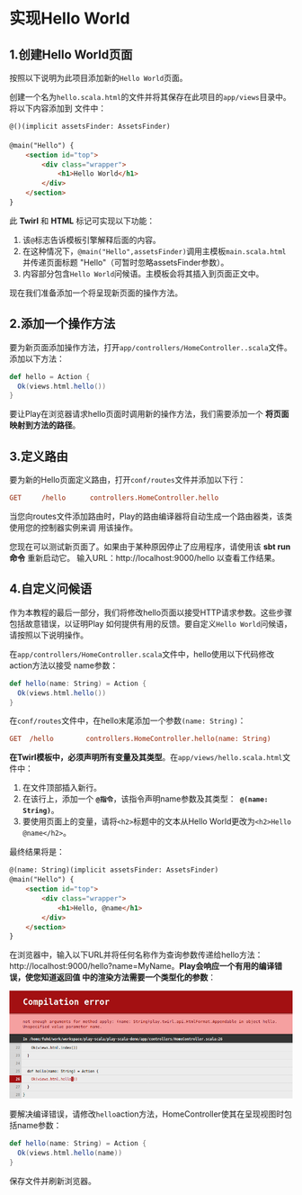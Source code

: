 实现Hello World
================================================================================
## 1.创建Hello World页面
按照以下说明为此项目添加新的`Hello World`页面。

创建一个名为`hello.scala.html`的文件并将其保存在此项目的`app/views`目录中。将以下内容添加到
文件中：
```html
@()(implicit assetsFinder: AssetsFinder)

@main("Hello") {
    <section id="top">
        <div class="wrapper">
            <h1>Hello World</h1>
        </div>
    </section>
}
```
此 **Twirl** 和 **HTML** 标记可实现以下功能：
1. 该`@`标志告诉模板引擎解释后面的内容。
2. 在这种情况下，`@main("Hello",assetsFinder)`调用主模板`main.scala.html`并传递页面标题
"Hello"（可暂时忽略assetsFinder参数）。
3. 内容部分包含`Hello World`问候语。主模板会将其插入到页面正文中。

现在我们准备添加一个将呈现新页面的操作方法。

## 2.添加一个操作方法
要为新页面添加操作方法，打开`app/controllers/HomeController..scala`文件。添加以下方法：
```scala
def hello = Action {
  Ok(views.html.hello())
}
```
要让Play在浏览器请求hello页面时调用新的操作方法，我们需要添加一个 **将页面映射到方法的路径**。

## 3.定义路由
要为新的Hello页面定义路由，打开`conf/routes`文件并添加以下行：
```ini
GET     /hello      controllers.HomeController.hello
```
当您向routes文件添加路由时，Play的路由编译器将自动生成一个路由器类，该类使用您的控制器实例来调
用该操作。

您现在可以测试新页面了。如果由于某种原因停止了应用程序，请使用该 **sbt run命令** 重新启动它。
输入URL：http://localhost:9000/hello 以查看工作结果。

## 4.自定义问候语
作为本教程的最后一部分，我们将修改hello页面以接受HTTP请求参数。这些步骤包括故意错误，以证明Play
如何提供有用的反馈。要自定义`Hello World`问候语，请按照以下说明操作。

在`app/controllers/HomeController.scala`文件中，hello使用以下代码修改action方法以接受
name参数：
```scala
def hello(name: String) = Action {
  Ok(views.html.hello())
}
```
在`conf/routes`文件中，在hello末尾添加一个参数`(name: String)`：
```ini
GET  /hello        controllers.HomeController.hello(name: String)
```
**在Twirl模板中，必须声明所有变量及其类型**。在`app/views/hello.scala.html`文件中：
1. 在文件顶部插入新行。
2. 在该行上，添加一个 **`@指令`**，该指令声明name参数及其类型：**` @(name: String)`**。
3. 要使用页面上的变量，请将`<h2>`标题中的文本从Hello World更改为`<h2>Hello @name</h2>`。

最终结果将是：
```html
@(name: String)(implicit assetsFinder: AssetsFinder)
@main("Hello") {
    <section id="top">
        <div class="wrapper">
            <h1>Hello, @name</h1>
        </div>
    </section>
}
```
在浏览器中，输入以下URL并将任何名称作为查询参数传递给hello方法：
http://localhost:9000/hello?name=MyName。**Play会响应一个有用的编译错误，使您知道返回值
中的渲染方法需要一个类型化的参数**：

![错误信息](img/1.png)

要解决编译错误，请修改`hello`action方法，HomeController使其在呈现视图时包括name参数：
```scala
def hello(name: String) = Action {
  Ok(views.html.hello(name))
}
```
保存文件并刷新浏览器。


